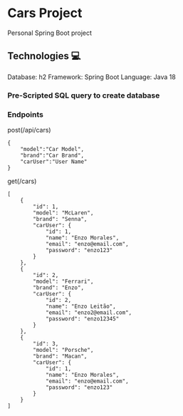 # Cars Project
Personal Spring Boot project

## Technologies :computer: 
Database: h2
Framework: Spring Boot
Language: Java 18

### Pre-Scripted SQL query to create database


### Endpoints

post(/api/cars)
```
{
    "model":"Car Model",
    "brand":"Car Brand",
    "carUser":"User Name"
}
```

get(/cars)
```
[
    {
        "id": 1,
        "model": "McLaren",
        "brand": "Senna",
        "carUser": {
            "id": 1,
            "name": "Enzo Morales",
            "email": "enzo@email.com",
            "password": "enzo123"
        }
    },
    {
        "id": 2,
        "model": "Ferrari",
        "brand": "Enzo",
        "carUser": {
            "id": 2,
            "name": "Enzo Leitão",
            "email": "enzo2@email.com",
            "password": "enzo12345"
        }
    },
    {
        "id": 3,
        "model": "Porsche",
        "brand": "Macan",
        "carUser": {
            "id": 1,
            "name": "Enzo Morales",
            "email": "enzo@email.com",
            "password": "enzo123"
        }
    }
]
```
